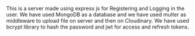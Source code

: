 This is a server made using express js for Registering and Logging in the user. We have used MongoDB as a database and we have used multer as middleware to upload file on  server and then on Cloudinary.
We have used bcrypt library to hash the password and jwt for access and refresh tokens.
